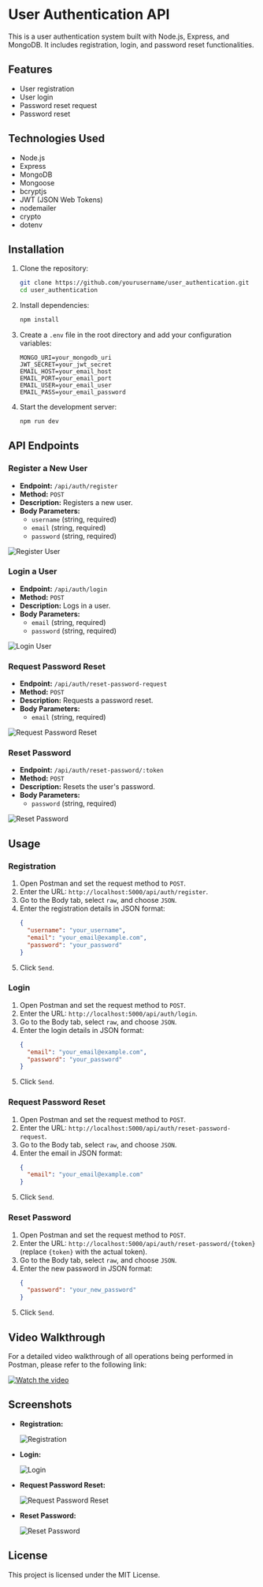 # User Authentication API

This is a user authentication system built with Node.js, Express, and MongoDB. It includes registration, login, and password reset functionalities.

## Features

- User registration
- User login
- Password reset request
- Password reset

## Technologies Used

- Node.js
- Express
- MongoDB
- Mongoose
- bcryptjs
- JWT (JSON Web Tokens)
- nodemailer
- crypto
- dotenv

## Installation

1. Clone the repository:

    ```bash
    git clone https://github.com/yourusername/user_authentication.git
    cd user_authentication
    ```

2. Install dependencies:

    ```bash
    npm install
    ```

3. Create a `.env` file in the root directory and add your configuration variables:

    ```
    MONGO_URI=your_mongodb_uri
    JWT_SECRET=your_jwt_secret
    EMAIL_HOST=your_email_host
    EMAIL_PORT=your_email_port
    EMAIL_USER=your_email_user
    EMAIL_PASS=your_email_password
    ```

4. Start the development server:

    ```bash
    npm run dev
    ```

## API Endpoints

### Register a New User

- **Endpoint:** `/api/auth/register`
- **Method:** `POST`
- **Description:** Registers a new user.
- **Body Parameters:**
  - `username` (string, required)
  - `email` (string, required)
  - `password` (string, required)

![Register User](./screenshots/register.png)

### Login a User

- **Endpoint:** `/api/auth/login`
- **Method:** `POST`
- **Description:** Logs in a user.
- **Body Parameters:**
  - `email` (string, required)
  - `password` (string, required)

![Login User](./screenshots/login.png)

### Request Password Reset

- **Endpoint:** `/api/auth/reset-password-request`
- **Method:** `POST`
- **Description:** Requests a password reset.
- **Body Parameters:**
  - `email` (string, required)

![Request Password Reset](./screenshots/reset_password_request.png)

### Reset Password

- **Endpoint:** `/api/auth/reset-password/:token`
- **Method:** `POST`
- **Description:** Resets the user's password.
- **Body Parameters:**
  - `password` (string, required)

![Reset Password](./screenshots/reset_password.png)

## Usage

### Registration

1. Open Postman and set the request method to `POST`.
2. Enter the URL: `http://localhost:5000/api/auth/register`.
3. Go to the Body tab, select `raw`, and choose `JSON`.
4. Enter the registration details in JSON format:
    ```json
    {
      "username": "your_username",
      "email": "your_email@example.com",
      "password": "your_password"
    }
    ```
5. Click `Send`.

### Login

1. Open Postman and set the request method to `POST`.
2. Enter the URL: `http://localhost:5000/api/auth/login`.
3. Go to the Body tab, select `raw`, and choose `JSON`.
4. Enter the login details in JSON format:
    ```json
    {
      "email": "your_email@example.com",
      "password": "your_password"
    }
    ```
5. Click `Send`.

### Request Password Reset

1. Open Postman and set the request method to `POST`.
2. Enter the URL: `http://localhost:5000/api/auth/reset-password-request`.
3. Go to the Body tab, select `raw`, and choose `JSON`.
4. Enter the email in JSON format:
    ```json
    {
      "email": "your_email@example.com"
    }
    ```
5. Click `Send`.

### Reset Password

1. Open Postman and set the request method to `POST`.
2. Enter the URL: `http://localhost:5000/api/auth/reset-password/{token}` (replace `{token}` with the actual token).
3. Go to the Body tab, select `raw`, and choose `JSON`.
4. Enter the new password in JSON format:
    ```json
    {
      "password": "your_new_password"
    }
    ```
5. Click `Send`.

## Video Walkthrough

For a detailed video walkthrough of all operations being performed in Postman, please refer to the following link:

[![Watch the video](./screenshots/video_thumbnail.png)](https://www.youtube.com/watch?v=Bnxc21BZF7g)

## Screenshots

- **Registration:**

  ![Registration](https://firebasestorage.googleapis.com/v0/b/userauthentication-af0ad.appspot.com/o/Screenshot%20from%202024-12-05%2007-42-08.png?alt=media&token=d88cadbc-08ee-4f94-abf0-73a94f631bff)

- **Login:**

  ![Login](https://firebasestorage.googleapis.com/v0/b/userauthentication-af0ad.appspot.com/o/Screenshot%20from%202024-12-05%2007-45-02.png?alt=media&token=72abb3d4-8df7-4a33-a137-50849f7602ba)

- **Request Password Reset:**

  ![Request Password Reset](https://firebasestorage.googleapis.com/v0/b/userauthentication-af0ad.appspot.com/o/Screenshot%20from%202024-12-05%2007-47-09.png?alt=media&token=3e8288e3-408f-4d2e-8c00-156bbdd72632)

- **Reset Password:**

  ![Reset Password](https://firebasestorage.googleapis.com/v0/b/userauthentication-af0ad.appspot.com/o/Screenshot%20from%202024-12-05%2007-49-31.png?alt=media&token=63d960df-6d6e-44b9-ae04-ed6e25793b5a)

## License

This project is licensed under the MIT License.
